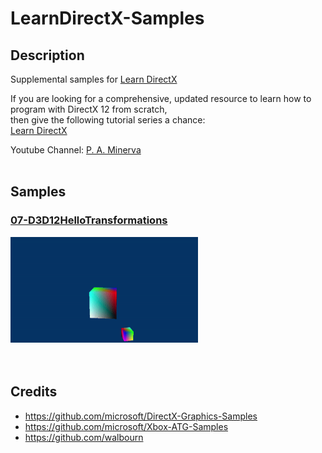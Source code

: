 # LearnDirectX-Samples
## Description
Supplemental samples for [Learn DirectX](https://www.learndirectx.net/) <br />

If you are looking for a comprehensive, updated resource to learn how to program with DirectX 12 from scratch, <br />
then give the following tutorial series a chance: <br />
[Learn DirectX](https://www.learndirectx.net/) <br />

Youtube Channel: [P. A. Minerva](https://www.youtube.com/channel/UCbIj8FkdUnF4uNypTPsuzpA) <br /> <br />

## Samples
### [07-D3D12HelloTransformations](https://github.com/PAMinerva/LearnDirectX-Samples/tree/master/07-D3D12HelloTransformations)
<!---
![](images/camera.gif) <br /><br />
-->
<img src="images/07.gif" alt="camera" width="300"/>  <br /><br /><br />

## Credits
* https://github.com/microsoft/DirectX-Graphics-Samples <br />
* https://github.com/microsoft/Xbox-ATG-Samples <br />
* https://github.com/walbourn
